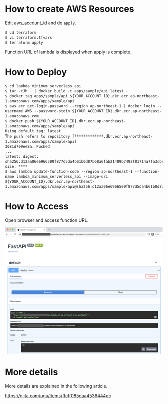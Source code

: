 # How to create AWS Resources
Edit aws_account_id and do `apply`.
```shell
$ cd terraform
$ vi terraform.tfvars
$ terraform apply
```
Function URL of lambda is displayed when apply is complete.

# How to Deploy
```shell
$ cd lambda_minimum_serverless_api
$ tar -cJh . | docker build -t apps/sample/api:latest -
$ docker tag apps/sample/api ${YOUR_ACCOUNT_ID}.dkr.ecr.ap-northeast-1.amazonaws.com/apps/sample/api
$ aws ecr get-login-password --region ap-northeast-1 | docker login --username AWS --password-stdin ${YOUR_ACCOUNT_ID}.dkr.ecr.ap-northeast-1.amazonaws.com
$ docker push ${YOUR_ACCOUNT_ID}.dkr.ecr.ap-northeast-1.amazonaws.com/apps/sample/api
Using default tag: latest
The push refers to repository [*************.dkr.ecr.ap-northeast-1.amazonaws.com/apps/sample/api]
3081d709ee8a: Pushed
...
latest: digest: sha256:d12aa06e6966509f877d5da4b61b0d87b68a6fab21409b7492f81714a7fa3cbe size: ****
$ aws lambda update-function-code --region ap-northeast-1 --function-name lambda_minimum_serverless_api --image-uri ${YOUR_ACCOUNT_ID}.dkr.ecr.ap-northeast-1.amazonaws.com/apps/sample/api@sha256:d12aa06e6966509f877d5da4b61b0d87b68a6fab21409b7492f81714a7fa3cbe
```


# How to Access
Open browser and access function URL.

![SwaggerUI](./capcap.png)

# More details
More details are explained in the following article.

https://qiita.com/ugu/items/ffcff085daa4536444dc
